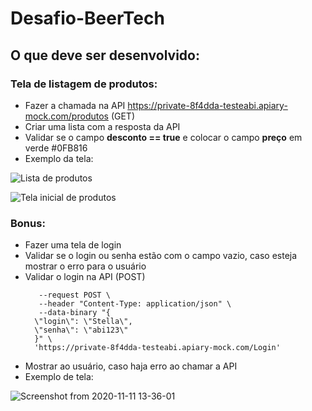# Desafio-BeerTech

## O que deve ser desenvolvido:

### Tela de listagem de produtos:
* Fazer a chamada na API https://private-8f4dda-testeabi.apiary-mock.com/produtos (GET)
* Criar uma lista com a resposta da API
* Validar se o campo **desconto == true** e colocar o campo **preço** em verde #0FB816
* Exemplo da tela: 

![Lista de produtos](https://user-images.githubusercontent.com/71178527/99272502-a0f11100-2806-11eb-8dd6-6a7fd38f4118.png)

![Tela inicial de produtos](https://user-images.githubusercontent.com/71178527/99272757-edd4e780-2806-11eb-9be7-06974423ae6b.png)



### Bonus:
* Fazer uma tela de login
* Validar se o login ou senha estão com o campo vazio, caso esteja mostrar o erro para o usuário
* Validar o login na API (POST)
  ```curl --include \
     --request POST \
     --header "Content-Type: application/json" \
     --data-binary "{
    \"login\": \"Stella\",
    \"senha\": \"abi123\" 
    }" \
    'https://private-8f4dda-testeabi.apiary-mock.com/Login'
* Mostrar ao usuário, caso haja erro ao chamar a API
* Exemplo de tela:

![Screenshot from 2020-11-11 13-36-01](https://user-images.githubusercontent.com/29542731/98838565-336a6c80-2423-11eb-99f4-e3035b0fba69.png)
